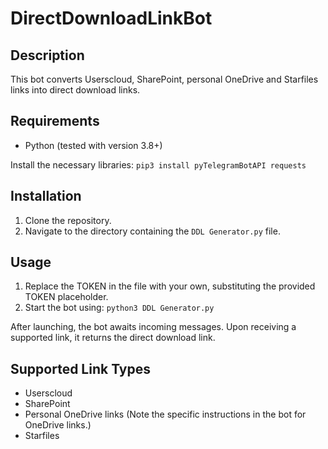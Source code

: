 # DirectDownloadLinkBot

## Description
This bot converts Userscloud, SharePoint, personal OneDrive and Starfiles links into direct download links.

## Requirements
- Python (tested with version 3.8+)

Install the necessary libraries:
```pip3 install pyTelegramBotAPI requests```

## Installation
1. Clone the repository.
2. Navigate to the directory containing the `DDL Generator.py` file.

## Usage
1. Replace the TOKEN in the file with your own, substituting the provided TOKEN placeholder.
2. Start the bot using:
```python3 DDL Generator.py```

After launching, the bot awaits incoming messages. Upon receiving a supported link, it returns the direct download link.

## Supported Link Types
- Userscloud
- SharePoint
- Personal OneDrive links (Note the specific instructions in the bot for OneDrive links.)
- Starfiles


